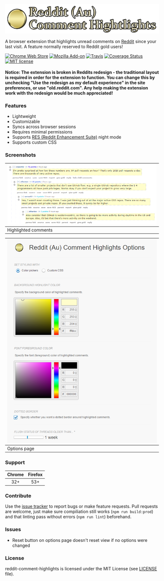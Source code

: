 ![](img/Logo.png)

A browser extension that highlights unread comments on [Reddit](https://www.reddit.com) since your last visit. A feature normally reserved to Reddit gold users!

[![Chrome Web Store](https://img.shields.io/chrome-web-store/v/jeodebnjeecpbmbgimbpinccfkihhjid.svg?style=flat)](https://chrome.google.com/webstore/detail/jeodebnjeecpbmbgimbpinccfkihhjid)
[![Mozilla Add-on](https://img.shields.io/amo/v/reddit-comment-highlights.svg)](https://addons.mozilla.org/firefox/addon/reddit-comment-highlights/)
[![Travis](https://img.shields.io/travis/aesy/reddit-comment-highlights.svg?style=flat)](https://travis-ci.org/aesy/reddit-comment-highlights)
[![Coverage Status](https://codecov.io/gh/aesy/reddit-comment-highlights/branch/master/graph/badge.svg)](https://codecov.io/gh/aesy/reddit-comment-highlights)
[![MIT license](https://img.shields.io/github/license/aesy/reddit-comment-highlights.svg?style=flat)](https://github.com/aesy/reddit-comment-highlights/blob/master/LICENSE)

#### Notice: The extension is broken in Reddits redesign - the traditional layout is required in order for the extension to function. You can change this by unchecking "Use the redesign as my default experience" in the site preferences, or use "old.reddit.com". Any help making the extension work with the redesign would be much appreciated!

### Features
* Lightweight
* Customizable
* Syncs across browser sessions
* Requires minimal permissions
* Supports [RES (Reddit Enhancement Suite)](https://redditenhancementsuite.com/) night mode
* Supports custom CSS

### Screenshots
![](img/Screenshot_highlight.png) |
--------------------------------- |
Highlighted comments              |

![](img/Screenshot_options.png)   |
--------------------------------- |
Options page                      |

### Support
| Chrome | Firefox |
|:------:|:-------:|
| 32+    | 53+     |

### Contribute
Use the [issue tracker](https://github.com/aesy/reddit-comment-highlights/issues) to report bugs or make feature requests.
Pull requests are welcome, just make sure compiliation still works (`npm run build:prod`) 
and that linting pass without errors (`npm run lint`) beforehand.

### Issues
- Reset button on options page doesn't reset view if no options were changed

### License
reddit-comment-highlights is licensed under the MIT License (see [LICENSE](./blob/master/LICENSE) file).
